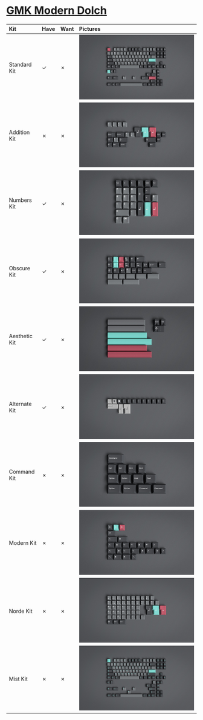 # [GMK Modern Dolch](https://geekhack.org/index.php?topic=106764.0)

| Kit                     | Have    | Want    | Pictures |
| :-----------------------| :------ | :------ | :------- |
| Standard Kit            |    ✓    |    ✗    | ![](pictures/gmk_modern_dolch_2_standard_kit.jpg) |
| Addition Kit            |    ✗    |    ✗    | ![](pictures/gmk_modern_dolch_2_addition_kit.jpg) |
| Numbers Kit             |    ✓    |    ✗    | ![](pictures/gmk_modern_dolch_2_numbers_kit.jpg) |
| Obscure Kit             |    ✓    |    ✗    | ![](pictures/gmk_modern_dolch_2_obscure_kit.jpg) |
| Aesthetic Kit           |    ✓    |    ✗    | ![](pictures/gmk_modern_dolch_2_aesthetic_kit.jpg) |
| Alternate Kit           |    ✓    |    ✗    | ![](pictures/gmk_modern_dolch_2_alternate_kit.jpg) |
| Command Kit             |    ✗    |    ✗    | ![](pictures/gmk_modern_dolch_2_command_kit.jpg) |
| Modern Kit              |    ✗    |    ✗    | ![](pictures/gmk_modern_dolch_2_modern_kit.jpg) |
| Norde Kit               |    ✗    |    ✗    | ![](pictures/gmk_modern_dolch_2_norde_kit.jpg) |
| Mist Kit                |    ✗    |    ✗    | ![](pictures/gmk_modern_dolch_2_mist_kit.jpg) |
